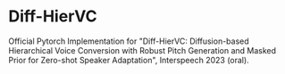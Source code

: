 # Diff-HierVC
Official Pytorch Implementation for "Diff-HierVC: Diffusion-based Hierarchical Voice Conversion with Robust Pitch Generation and Masked Prior for Zero-shot Speaker Adaptation", Interspeech 2023 (oral).
